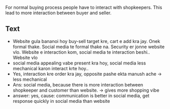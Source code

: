 For normal buying process people have to interact with shopkeepers. This lead to more interaction between buyer and seller.

## Text
- Website gula bananoi hoy buy-sell target kre, cart e add kra jay. Onek formal thake. Social media te formal thake na. Security er jonne website vlo. Website e interaction kom, social media te interaction beshi.. Website vlo
- social media appealing vabe present kra hoy, social media less mechanical karon interact krte hoy..
- Yes, interaction kre order kra jay, opposite pashe ekta manush ache -> less mechanical
- Ans: social media, because there is more interaction between shopkeeper and customer than website. -> gives more shopping vibe
- answer: yes, cause: communication is better in social media, get response quickly in social media than website

